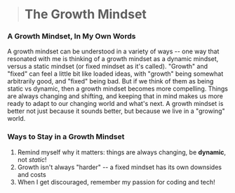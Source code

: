 > # The Growth Mindset

### A Growth Mindset, In My Own Words
A growth mindset can be understood in a variety of ways -- one way that resonated with me is thinking of a growth mindset as a dynamic mindset, versus a static mindset (or fixed mindset as it's called). "Growth" and "fixed" can feel a little bit like loaded ideas, with "growth" being somewhat arbitrarily good, and "fixed" being bad. But if we think of them as being static vs dynamic, then a growth mindset becomes more compelling. Things are always changing and shifting, and keeping that in mind makes us more ready to adapt to our changing world and what's next. A growth mindset is better not just because it sounds better, but because we live in a "growing" world.
### Ways to Stay in a Growth Mindset
1. Remind myself why it matters: things are always changing, be **dynamic**, not *static*!
2. Growth isn't always "harder" -- a fixed mindset has its own downsides and costs
3. When I get discouraged, remember my passion for coding and tech!
